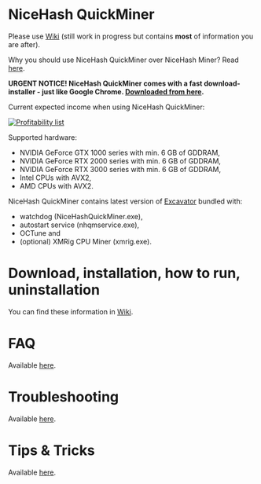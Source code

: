 # NiceHash QuickMiner

Please use [Wiki](https://github.com/nicehash/NiceHashQuickMiner/wiki) (still work in progress but contains **most** of information you are after).

Why you should use NiceHash QuickMiner over NiceHash Miner? Read [here](https://github.com/nicehash/NiceHashQuickMiner/wiki/Why-NiceHash-QuickMiner).

**URGENT NOTICE! NiceHash QuickMiner comes with a fast download-installer - just like Google Chrome. [Downloaded from here](https://github.com/nicehash/NiceHashQuickMiner/releases/download/v0.3.2.1_RC/NiceHashQuickMinerInstaller.exe).**

Current expected income when using NiceHash QuickMiner:

<a href="https://www.nicehash.com/profitability-calculator" target="_blank">![Profitability list](https://imagegen.nicehash.com/getimg.png?t=45747563)</a>

Supported hardware:
* NVIDIA GeForce GTX 1000 series with min. 6 GB of GDDRAM,
* NVIDIA GeForce RTX 2000 series with min. 6 GB of GDDRAM,
* NVIDIA GeForce RTX 3000 series with min. 6 GB of GDDRAM,
* Intel CPUs with AVX2,
* AMD CPUs with AVX2.

NiceHash QuickMiner contains latest version of [Excavator](https://github.com/nicehash/excavator) bundled with:
* watchdog (NiceHashQuickMiner.exe),
* autostart service (nhqmservice.exe),
* OCTune and
* (optional) XMRig CPU Miner (xmrig.exe).

# Download, installation, how to run, uninstallation

You can find these information in [Wiki](https://github.com/nicehash/NiceHashQuickMiner/wiki).

# FAQ

Available [here](https://github.com/nicehash/NiceHashQuickMiner/wiki/FAQ).

# Troubleshooting

Available [here](https://github.com/nicehash/NiceHashQuickMiner/wiki/Troubleshooting).

# Tips & Tricks

Available [here](https://github.com/nicehash/NiceHashQuickMiner/wiki/Tips-&-tricks).
